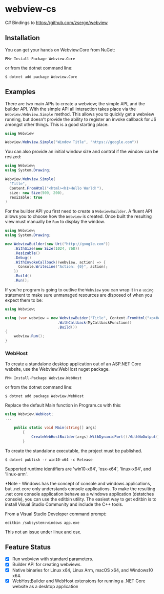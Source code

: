 # webview-cs

C# Bindings to https://github.com/zserge/webview

## Installation

You can get your hands on Webview.Core from NuGet:

    PM> Install-Package Webview.Core

or from the dotnet command line:

    $ dotnet add package Webview.Core

## Examples

There are two main APIs to create a webview; the simple API, and the builder API. With the simple API all interaction takes place via the `Webview.Webview.Simple` method. This allows you to quickly get a webview running, but doesn't provide the ability to register an invoke callback for JS amongst other things. This is a good starting place.

```cs
using Webview

Webview.Webview.Simple("Window Title", "https://google.com"))
```

You can also provide an initial window size and control if the window can be resized:

```cs
using Webview;
using System.Drawing;

Webview.Webview.Simple(
  "Title",
  Content.FromHtml("<html><h1>Hello World!"),
  size: new Size(500, 200),
  resizable: true
)
```

For the builder API you first need to create a `WebviewBuilder`. A fluent API allows you to choose how the `Webview` is created. Once built the resulting view must manually be `Run` to display the window.

```cs
using Webview;
using System.Drawing;

new WebviewBuilder(new Uri("http://google.com"))
    .WithSize(new Size(1024, 768))
    .Resizable()
    .Debug()
    .WithInvokeCallback((webview, action) => {
      Console.WriteLine("Action: {0}", action);
    })
    .Build()
    .Run();
```

If you're program is going to outlive the `Webview` you can wrap it in a `using` statement to make sure unmanaged resources are disposed of when you expect them to be:

```cs
using Webview;

using (var webview = new WebviewBuider("Title", Content.FromHtml("<p>Hello World")
                        .WithCallback(MyCallbackFunction))
                        .Build())
{
    webview.Run();
}
```

### WebHost

To create a standalone desktop application out of an ASP.NET Core website, use the Webview.WebHost nuget package.


    PM> Install-Package Webview.WebHost

or from the dotnet command line:

    $ dotnet add package Webview.WebHost


Replace the default Main function in Program.cs with this:

```cs
using Webview.WebHost;
...

    public static void Main(string[] args)
        {
            CreateWebHostBuilder(args).WithDynamicPort().WithNoOutput().Build().RunWebview();
        }

```

To create the standalone executable, the project must be published.  

    $ dotnet publish -r win10-x64 -c Release


Supported runtime identifiers are 'win10-x64', 'osx-x64', 'linux-x64', and 'linux-arm'.


*Note - Windows has the concept of console and windows applications, but .net core only understands console applications.  To make the resulting .net core console application behave as a windows application (detatches console), you can use the editbin utility. The easiest way to get editbin is to install Visual Studio Community and include the C++ tools.  

From a Visual Studio Developer command prompt:

    editbin /subsystem:windows app.exe


This not an issue under linux and osx.

## Feature Status

 * [x] Run webview with standard parameters.
 * [x] Builder API for creating webviews.
 * [x] Native binaries for Linux x64, Linux Arm, macOS x64, and Windows10 x64.
 * [x] WebHostBuilder and WebHost extensions for running a .NET Core website as a desktop application
